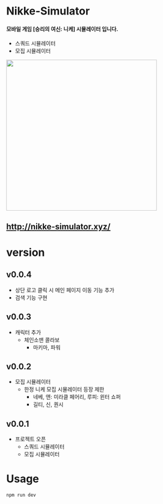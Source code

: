 # Nikke-Simulator
#### 모바일 게임 [승리의 여신: 니케] 시뮬레이터 입니다.
- 스쿼드 시뮬레이터
- 모집 시뮬레이터

[<img src="https://user-images.githubusercontent.com/97728416/219424886-3ce92f48-f7cb-4c18-a482-8dfe717af401.png" width="400" />](https://nikke-kr.com/)

## http://nikke-simulator.xyz/

# version
## v0.0.4
- 상단 로고 클릭 시 메인 페이지 이동 기능 추가
- 검색 기능 구현
## v0.0.3
- 캐릭터 추가
  - 체인소맨 콜라보
    - 마키마, 파워
## v0.0.2
- 모집 시뮬레이터
  - 한정 니케 모집 시뮬레이터 등장 제한
    - 네베, 앤: 미라클 페어리, 루피: 윈터 쇼퍼
    - 길티, 신, 퀀시
## v0.0.1
- 프로젝트 오픈
  - 스쿼드 시뮬레이터
  - 모집 시뮬레이터

# Usage
```bash
npm run dev
```
